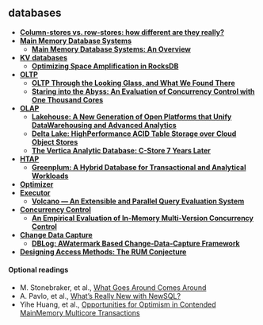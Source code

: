 ## databases

- **[Column-stores vs. row-stores: how different are they really?][column-stores-vs-row-stores]**
- **[Main Memory Database Systems](mmdb/index.html)**
  - **[Main Memory Database Systems: An Overview][mmdb-overview]**
- **[KV databases](kv/index.html)**
  - **[Optimizing Space Amplification in RocksDB][rocksdb-cidr17]**
- **[OLTP](oltp/index.html)**
  - **[OLTP Through the Looking Glass, and What We Found There][lookingglass]**
  - **[Staring into the Abyss: An Evaluation of Concurrency Control with One Thousand Cores][staring-abyss]**
- **[OLAP](olap/index.html)**
  - **[Lakehouse: A New Generation of Open Platforms that Unify DataWarehousing and Advanced Analytics][lakehouse]**
  - **[Delta Lake: HighPerformance ACID Table Storage over Cloud Object Stores][deltalake]**
  - **[The Vertica Analytic Database: C-Store 7 Years Later][vertica]**
- **[HTAP](htap/index.html)**
  - **[Greenplum: A Hybrid Database for Transactional and Analytical Workloads][greenplum]**
- **[Optimizer](optimizer/index.html)**
- **[Executor](executor/index.html)**
  - **[Volcano — An Extensible and Parallel Query Evaluation System][volcano]**
- **[Concurrency Control](concurrencycontrol/index.html)**
  - **[An Empirical Evaluation of In-Memory Multi-Version Concurrency Control][empirical-evaluation-of-mvcc]**
- **[Change Data Capture](cdc/index.html)**
  - **[DBLog: AWatermark Based Change-Data-Capture Framework][dblog]**
- **[Designing Access Methods: The RUM Conjecture][rum]**

#### Optional readings

- M. Stonebraker, et al., [What Goes Around Comes Around](./../assets/pdfs/whatgoesaround-stonebraker.pdf)
- A. Pavlo, et al., [What’s Really New with NewSQL?](../assets/pdfs/pavlo-newsql-sigmodrec2016.pdf)
- Yihe Huang, et al., [Opportunities for Optimism in Contended MainMemory Multicore Transactions](../assets/pdfs/opportunities_for_optimism_in_contented_main-memory_multicore_transactions.pdf)

[column-stores-vs-row-stores]: colum-stores-vs-row-stores.md
[mmdb-overview]: mmdb/overview.md
[lakehouse]: olap/lakehouse.md
[dblog]: cdc/dblog.md
[rum]: rum.md
[greenplum]: htap/greenplum-htap.md
[deltalake]: olap/delta-lake.md
[vertica]: olap/vertica.md
[rocksdb-cidr17]: kv/optimizing-space-amplification-in-rocksdb.md
[lookingglass]: oltp/oltp-through-the-looking-glass.md
[staring-abyss]: oltp/staring-into-the-abyss.md
[empirical-evaluation-of-mvcc]: concurrencycontrol/empirical-evaluation-of-mvcc.md
[volcano]: executor/volcano.md
